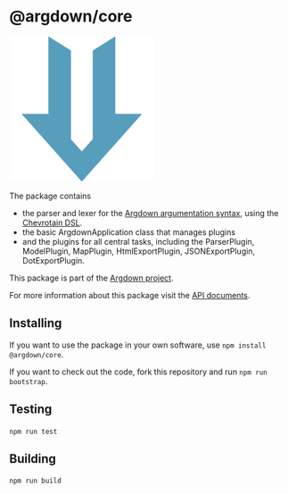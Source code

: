 # @argdown/core

![Argdown logo](../../argdown-arrow.png?raw=true "Argdown logo")

The package contains 

- the parser and lexer for the [Argdown argumentation syntax](https://christianvoigt.github.io/argdown), using the [Chevrotain DSL](https://github.com/SAP/chevrotain).
- the basic ArgdownApplication class that manages plugins 
- and the plugins for all central tasks, including the ParserPlugin, ModelPlugin, MapPlugin, HtmlExportPlugin, JSONExportPlugin, DotExportPlugin.

This package is part of the [Argdown project](https://christianvoigt.github.io/argdown).

For more information about this package visit the [API documents](https://christianvoigt.github.io/argdown/argdown-core/index.html).

## Installing

If you want to use the package in your own software, use `npm install @argdown/core`.

If you want to check out the code, fork this repository and run `npm run bootstrap`.

## Testing

`npm run test`

## Building

`npm run build`